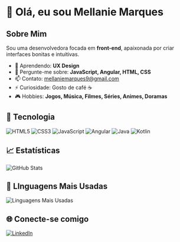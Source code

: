# 👋 Olá, eu sou Mellanie Marques

## Sobre Mim
Sou uma desenvolvedora focada em **front-end**, apaixonada por criar interfaces bonitas e intuitivas.

- 🌱 Aprendendo: **UX Design**
- 💬 Pergunte-me sobre: **JavaScript, Angular, HTML, CSS**
- 📫 Contato: [mellaniemarques9@gmail.com](mellaniemarques9@gmail.com)
- ⚡ Curiosidade: Gosto de café ☕
- 🎮 Hobbies: **Jogos, Música, Filmes, Séries, Animes, Doramas**

## 🚀 Tecnologia
![HTML5](https://img.shields.io/badge/-HTML5-E34F26?style=flat&logo=html5&logoColor=white)
![CSS3](https://img.shields.io/badge/-CSS3-1572B6?style=flat&logo=css3&logoColor=white)
![JavaScript](https://img.shields.io/badge/-JavaScript-F7DF1E?style=flat&logo=javascript&logoColor=black)
![Angular](https://img.shields.io/badge/-Angular-DD0031?style=flat&logo=angular&logoColor=white)
![Java](https://img.shields.io/badge/-Java-007396?style=flat&logo=java&logoColor=white)
![Kotlin](https://img.shields.io/badge/-Kotlin-0095D5?style=flat&logo=kotlin&logoColor=white)




## 📈 Estatísticas
![GitHub Stats](https://github-readme-stats.vercel.app/api?username=Mellanie-Marques&show_icons=true&theme=radical)

## 💾 LInguagens Mais Usadas
![Linguagens Mais Usadas](https://github-readme-stats.vercel.app/api/top-langs/?username=Mellanie-Marques&layout=compact&theme=radical)


## 🌐 Conecte-se comigo
[![LinkedIn](https://img.shields.io/badge/-LinkedIn-blue?style=flat&logo=linkedin)](https://www.linkedin.com/in/mellanie-marques-a78b67223/)
